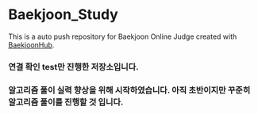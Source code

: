 # Baekjoon_Study
This is a auto push repository for Baekjoon Online Judge created with [BaekjoonHub](https://github.com/BaekjoonHub/BaekjoonHub).
### 연결 확인 test만 진행한 저장소입니다.
### 알고리즘 풀이 실력 향상을 위해 시작하였습니다. 아직 초반이지만 꾸준히 알고리즘 풀이를 진행할 것 입니다. 

